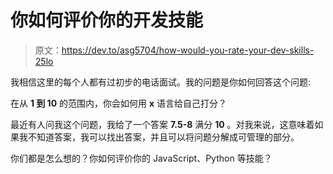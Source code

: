 # 你如何评价你的开发技能

> 原文：<https://dev.to/asg5704/how-would-you-rate-your-dev-skills-25lo>

我相信这里的每个人都有过初步的电话面试。我的问题是你如何回答这个问题:

在从 **1 到 10** 的范围内，你会如何用 **x** 语言给自己打分？

最近有人问我这个问题，我给了一个答案 **7.5-8** 满分 **10** 。对我来说，这意味着如果我不知道答案，我可以找出答案，并且可以将问题分解成可管理的部分。

你们都是怎么想的？你如何评价你的 JavaScript、Python 等技能？